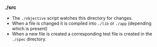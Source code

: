 ### ./src

* The `./objective` script watches this directory for changes.
* When a file is changed it is compiled into `./lib` or `./app` (depending which is present)
* When a new file is created a corresponding test file is created in the `./spec` directory.
